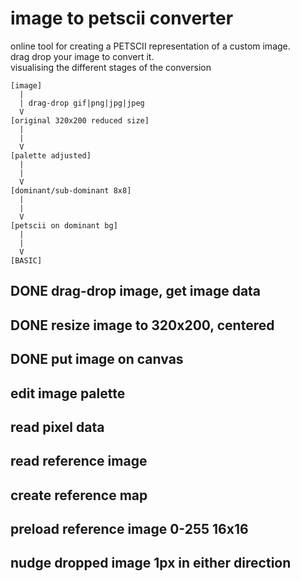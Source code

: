 # image to petscii converter

online tool for creating a PETSCII representation of a custom image.  
drag drop your image to convert it.  
visualising the different stages of the conversion  

```
[image]
  |
  | drag-drop gif|png|jpg|jpeg
  V
[original 320x200 reduced size]
  |
  |
  V
[palette adjusted]
  |
  |
  V
[dominant/sub-dominant 8x8]
  |
  |
  V
[petscii on dominant bg]
  |
  |
  V
[BASIC]
```

## DONE drag-drop image, get image data

## DONE resize image to 320x200, centered

## DONE put image on canvas

## edit image palette

## read pixel data

## read reference image

## create reference map

## preload reference image 0-255 16x16

## nudge dropped image 1px in either direction